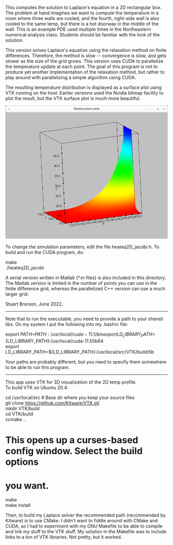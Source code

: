 This computes the solution to Laplace's equation in a 2D rectangular
box.  The problem at hand imagines we want to compute the temperature
in a room where three walls are cooled, and the fourth, right-side wall
is also cooled to the same temp, but there is a hot doorway in the
middle of the wall.  This is an example PDE used multiple times
in the Northeastern numerical analysis class.  Students should be
familiar with the look of the solution.

This version solves Laplace's equation using the relaxation method on
finite differences.  Therefore, the method is slow -- convergence is
slow, and gets slower as the size of the grid grows.  This version 
uses CUDA to parallelize the temperature update at each point.  The
goal of this program is not to produce yet another implementation of
the relaxation method, but rather to play around with parallelizing a
simple algorithm using CUDA.

The resulting temperature distribution is displayed as a surface plot
using VTK running on the host.  Earlier versions used the Nvidia
bitmap facility to plot the result, but the VTK surface plot is much
more beautiful.

![Surface plot of computed temperature profile](ComputedTemperatureProfile.png)

To change the simulation parameters, edit the file heateq2D_jacobi.h.
To build and run the CUDA program, do:

make  
./heateq2D_jacobi  

A serial version written in Matlab (*.m files) is also included in
this directory.  The Matlab version is limited in the number of points
you can use in the finite difference grid, whereas the parallelized C++
version can use a much larger grid.

Stuart Brorson, June 2022.

-------------------------------------------------------------------
Note that to run the executable, you need to provide a path to your
shared libs.  On my system I put the following into my .bashrc file:

export PATH=${PATH}:/usr/local/cuda-11.1/bin  
export LD_LIBRARY_PATH=${LD_LIBRARY_PATH}:/usr/local/cuda-11.1/lib64  
export LD_LIBRARY_PATH=${LD_LIBRARY_PATH}:/usr/local/src/VTK/build/lib  

Your paths are probably different, but you need to specify them
somewhere to be able to run this program.

--------------------------------------------------------------------
This app uses VTK for 3D visualization of the 2D temp profile.  
To build VTK on Ubuntu 20.4:

cd /usr/local/src  # Base dir where you keep your source files  
git clone https://github.com/Kitware/VTK.git  
mkdir VTK/build  
cd VTK/build  
ccmake ..   
# This opens up a curses-based config window.  Select the build options  
# you want.  
make   
make install  

Then, to build my Laplace solver the recommended path (recommended by
Kitware) is to use CMake.  I didn't want to fiddle around with CMake
and CUDA, so I had to experiment with my GNU Makefile to be able to
compile and link my stuff to the VTK stuff.  My solution in the
Makefile was to include links to a ton of VTK libraries.  Not pretty,
but it worked.

